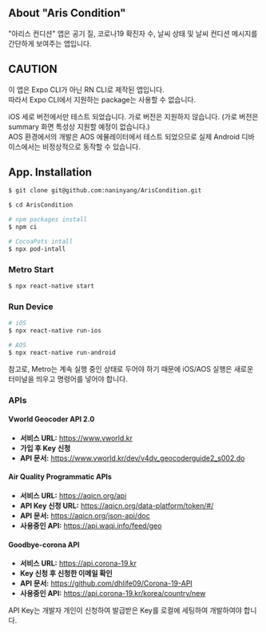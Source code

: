 ## About "Aris Condition"
"아리스 컨디션" 앱은 공기 질, 코로나19 확진자 수, 날씨 상태 및 날씨 컨디션 메시지를 간단하게 보여주는 앱입니다.

## CAUTION
이 앱은 Expo CLI가 아닌 RN CLI로 제작된 앱입니다.  
따라서 Expo CLI에서 지원하는 package는 사용할 수 없습니다.

iOS 세로 버전에서만 테스트 되었습니다. 가로 버전은 지원하지 않습니다. (가로 버전은 summary 화면 특성상 지원할 예정이 없습니다.)  
AOS 환경에서의 개발은 AOS 에뮬레이터에서 테스트 되었으므로 실제 Android 디바이스에서는 비정상적으로 동작할 수 있습니다.  

## App. Installation
```Bash
$ git clone git@github.com:naninyang/ArisCondition.git

$ cd ArisCondition

# npm packages install
$ npm ci

# CocoaPots intall
$ npx pod-intall
```

### Metro Start
```bash
$ npx react-native start
```

### Run Device
```bash
# iOS
$ npx react-native run-ios

# AOS
$ npx react-native run-android
```

참고로, Metro는 계속 실행 중인 상태로 두어야 하기 때문에 iOS/AOS 실행은 새로운 터미널을 띄우고 명령어를 넣어야 합니다.

### APIs
#### Vworld Geocoder API 2.0
* **서비스 URL:**
https://www.vworld.kr
* **가입 후 Key 신청**
* **API 문서:**
https://www.vworld.kr/dev/v4dv_geocoderguide2_s002.do

#### Air Quality Programmatic APIs
* **서비스 URL:**
https://aqicn.org/api
* **API Key 신청 URL:**
https://aqicn.org/data-platform/token/#/
* **API 문서:**
https://aqicn.org/json-api/doc
* **사용중인 API:**
https://api.waqi.info/feed/geo

#### Goodbye-corona API
* **서비스 URL:**
https://api.corona-19.kr
* **Key 신청 후 신청한 이메일 확인**
* **API 문서:**
https://github.com/dhlife09/Corona-19-API
* **사용중인 API:**
https://api.corona-19.kr/korea/country/new

API Key는 개발자 개인이 신청하여 발급받은 Key를 로컬에 세팅하여 개발하여야 합니다.